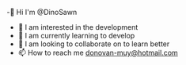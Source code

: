 -👋 Hi I'm @DinoSawn
- 👀 I am interested in the development
- 🌱 I am currently learning to develop
- 💞️ I am looking to collaborate on to learn better
- 📫 How to reach me donovan-muy@hotmail.com 

<!---
DinoSawn/DinoSawn is a ✨ special ✨ repository because its `README.md` (this file) appears on your GitHub profile.
You can click the Preview link to take a look at your changes.
--->
